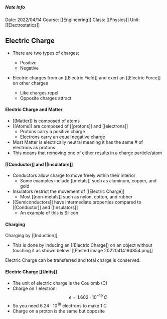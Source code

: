 ##### Note Info
Date: 2022/04/14
Course: [[Engineering]]
Class: [[Physics]]
Unit: [[Electrostatics]]
## Electric Charge
- There are two types of charges:
	- Positive
	- Negative

- Electric charges from an [[Electric Field]] and exert an [[Electric Force]] on other charges
	- Like charges repel
	- Opposite charges attract

#### Electric Charge and Matter
- [[Matter]] is composed of atoms
- [[Atoms]] are composed of [[protons]] and [[electrons]]
	- Protons carry a positive charge
	- Electrons carry an equal negative charge
- Most Matter is electrically neutral meaning it has the same # of electrons as protons
- This means that removing one of either results in a charge particle/atom

#### [[Conductor]] and [[Insulators]]
- Conductors allow charge to move freely within their interior
	- Some examples include [[metals]] such as aluminum, copper, and gold
- Insulators restrict the movement of [[Electric Charge]]
	- Most [[non-metals]] such as nylon, cotton, and rubber
- [[Semiconductors]] have intermediate properties compared to [[Conductor]] and [[Insulators]]
	- An example of this is Silicon

#### Charging
Charging by [[Induction]]
- This is done by inducing an [[Electric Charge]] on an object without touching it as shown below
![[Pasted image 20220414194854.png]]

Electric Charge can be transferred and total charge is conserved.

#### Electric Charge [[Units]]
- The unit of electric charge is the Coulomb (C)
- Charge on 1 electron:
$$ e = 1.602\cdot 10^{-19} \;C$$
- So you need $6.24\cdot10^{18}$ electrons to make 1 C
- Charge on a proton is the same but opposite


